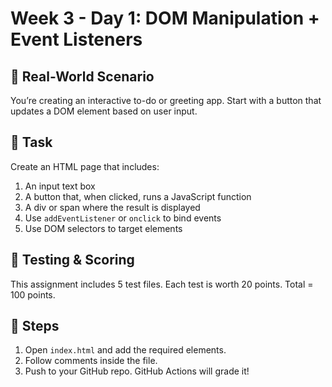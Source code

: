 # Week 3 - Day 1: DOM Manipulation + Event Listeners

## 🧠 Real-World Scenario
You’re creating an interactive to-do or greeting app. Start with a button that updates a DOM element based on user input.

## 🎯 Task
Create an HTML page that includes:
1. An input text box
2. A button that, when clicked, runs a JavaScript function
3. A div or span where the result is displayed
4. Use `addEventListener` or `onclick` to bind events
5. Use DOM selectors to target elements

## 🧪 Testing & Scoring
This assignment includes 5 test files. Each test is worth 20 points. Total = 100 points.

## 🚀 Steps
1. Open `index.html` and add the required elements.
2. Follow comments inside the file.
3. Push to your GitHub repo. GitHub Actions will grade it!
